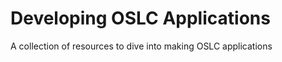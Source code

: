 Developing OSLC Applications
============================

A collection of resources to dive into making OSLC applications
